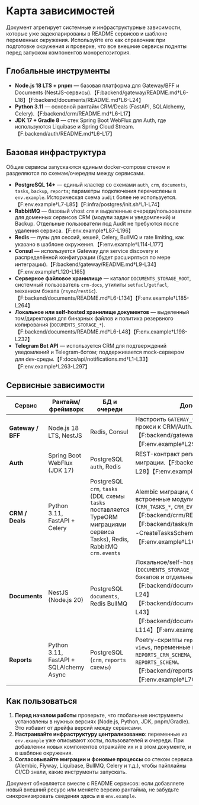 # Карта зависимостей

Документ агрегирует системные и инфраструктурные зависимости, которые уже задекларированы в README сервисов и шаблоне переменных окружения. Используйте его как справочник при подготовке окружения и проверке, что все внешние сервисы подняты перед запуском компонентов монорепозитория.

## Глобальные инструменты

- **Node.js 18 LTS + pnpm** — базовая платформа для Gateway/BFF и Documents (NestJS-сервисы).【F:backend/gateway/README.md†L6-L18】【F:backend/documents/README.md†L6-L24】
- **Python 3.11** — основной рантайм CRM/Deals (FastAPI, SQLAlchemy, Celery).【F:backend/crm/README.md†L6-L17】
- **JDK 17 + Gradle 8** — стек Spring Boot WebFlux для Auth, где используются Liquibase и Spring Cloud Stream.【F:backend/auth/README.md†L6-L17】

## Базовая инфраструктура

Общие сервисы запускаются единым docker-compose стеком и разделяются по схемам/очередям между сервисами.

- **PostgreSQL 14+** — единый кластер со схемами `auth`, `crm`, `documents`, `tasks`, `backup`, `reports`; параметры подключения перечислены в `env.example`. Историческая схема `audit` более не используется.【F:env.example†L7-L85】【F:infra/postgres/init.sh†L1-L74】
- **RabbitMQ** — базовый vhost `crm` и выделенные очереди/пользователи для доменных сервисов CRM (модули задач и уведомлений) и Backup. Отдельные пользователи под Audit не требуются после удаления сервиса.【F:env.example†L87-L196】
- **Redis** — пулы для сессий, кешей, Celery, BullMQ и rate limiting, как указано в шаблоне окружения.【F:env.example†L114-L177】
- **Consul** — используется Gateway для service discovery и распределённой конфигурации (будет расширяться по мере интеграции).【F:backend/gateway/README.md†L9-L34】【F:env.example†L120-L165】
- **Серверное файловое хранилище** — каталог `DOCUMENTS_STORAGE_ROOT`, системный пользователь `crm-docs`, утилиты `setfacl/getfacl`, механизм бэкапа (`rsync`/`restic`).【F:backend/documents/README.md†L6-L134】【F:env.example†L185-L264】
- **Локальное или self-hosted хранилище документов** — выделенный том/директория для бинарных файлов и политика резервного копирования (`DOCUMENTS_STORAGE_*`).【F:backend/documents/README.md†L6-L48】【F:env.example†L198-L232】
- **Telegram Bot API** — используется CRM для подтверждений уведомлений и Telegram-ботом; поддерживается mock-сервером для dev-среды.【F:docs/api/notifications.md†L1-L33】【F:env.example†L263-L297】

## Сервисные зависимости

| Сервис | Рантайм/фреймворк | БД и очереди | Дополнительно |
| --- | --- | --- | --- |
| **Gateway / BFF** | Node.js 18 LTS, NestJS | Redis, Consul | Настроить `GATEWAY_*` переменные, REST/SSE прокси к CRM/Auth.【F:backend/gateway/README.md†L6-L38】【F:env.example†L290-L336】 |
| **Auth** | Spring Boot WebFlux (JDK 17) | PostgreSQL `auth`, Redis | REST-контракт регистрации и JWT, Liquibase миграции.【F:backend/auth/README.md†L6-L28】【F:env.example†L38-L148】 |
| **CRM / Deals** | Python 3.11, FastAPI + Celery | PostgreSQL `crm`, `tasks` (DDL схемы `tasks` поставляется TypeORM миграциями сервиса Tasks), Redis, RabbitMQ `crm.events` | Alembic миграции, Celery beat/worker, встроенные модули задач и уведомлений (`CRM_TASKS_*`, `CRM_EVENTS_EXCHANGE`).【F:backend/crm/README.md†L6-L66】【F:backend/tasks/migrations/1700000000000-CreateTasksSchema.ts†L1-L98】【F:env.example†L162-L217】 |
| **Documents** | NestJS (Node.js 20) | PostgreSQL `documents`, Redis BullMQ | Локальное/self-hosted хранилище (`DOCUMENTS_STORAGE_*`), POSIX ACL, стратегия бэкапов и отдельный воркер BullMQ.【F:backend/documents/README.md†L16-L24】【F:backend/documents/README.md†L38-L43】【F:backend/documents/README.md†L101-L114】【F:env.example†L210-L247】 |
| **Reports** | Python 3.11, FastAPI + SQLAlchemy Async | PostgreSQL (`crm`, `reports` схемы) | Poetry-скрипты `reports-api`/`reports-refresh-views`, переменные `REPORTS_DATABASE_URL`, `REPORTS_CRM_SCHEMA`, `REPORTS_SOURCE_SCHEMAS`, `REPORTS_SCHEMA`.【F:backend/reports/README.md†L6-L57】【F:env.example†L70-L115】 |

## Как пользоваться

1. **Перед началом работы** проверьте, что глобальные инструменты установлены в нужных версиях (Node.js, Python, JDK, pnpm/Gradle). Это избавит от дрейфа версий между сервисами.
2. **Настраивайте инфраструктуру централизованно**: переменные из `env.example` уже описывают хосты, пользователей и очереди. При добавлении новых компонентов отражайте их и в этом документе, и в шаблоне окружения.
3. **Согласовывайте миграции и фоновые процессы** со стеком сервиса (Alembic, Flyway, Liquibase, BullMQ, Celery и т.д.), чтобы пайплайны CI/CD знали, какие инструменты запускать.

Документ обновляется вместе с README сервисов: если добавляете новый внешний ресурс или меняете версию рантайма, не забудьте синхронизировать сведения здесь и в `env.example`.
